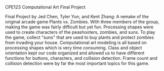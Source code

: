 CPE123 Computational Art Final Project

Final Project by Jed Chen, Tyler Yun, and Kent Zhang: A remake of the original arcade game Plants vs. Zombies. With three members of the group, making the game was fairly difficult but yet fun. Processing shapes were used to create characters of the peashooters, zombies, and suns. To play the game, collect "suns" that are used to buy plants and protect zombies from invading your house. Computational art modeling is all based on processing shapes which is very time consuming. Class and object orientation kept our code organized and allowed us to have different functions for buttons, characters, and collision detection. Frame count and collision detection were by far the most important topics for this game.
